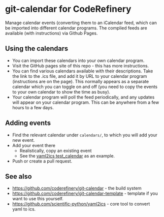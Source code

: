 # git-calendar for CodeRefinery

Manage calendar events (converting them to an iCalendar feed, which
can be imported into different calendar programs.  The complied feeds
are available (with instructions) via Github Pages.

## Using the calendars

- You can import these calendars into your own calendar program.
- Visit the GitHub pages site of this repo - this has more
  instructions.
- You can find various calendars available with their descriptions.
  Take the link to the .ics file, and add it by URL to your calendar
  program (instructions are on the page).  This normally appears as a
  separate calendar which you can toggle on and off (you need to copy
  the events to your own calendar to show the time as busy).
- Your calendar program will poll the feed periodically, and any
  updates will appear on your calendar program.  This can be anywhere
  from a few hours to a few days.


## Adding events

- Find the relevant calendar under `calendars/`, to which you will add
  your new event.
- Add your event there
  - Realistically, copy an existing event
  - See the [yaml2ics
    test_calendar](https://github.com/scientific-python/yaml2ics/blob/main/example/test_calendar.yaml)
    as an example.
- Push or create a pull request.


## See also

- https://github.com/coderefinery/git-calendar - the build system
- https://github.com/coderefinery/git-calendar-template - template if
  you want to use this yourself.
- https://github.com/scientific-python/yaml2ics - core tool to convert
  yaml to ics.
